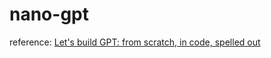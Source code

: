 # nano-gpt

reference: [Let's build GPT: from scratch, in code, spelled out](https://www.youtube.com/watch?v=kCc8FmEb1nY)
